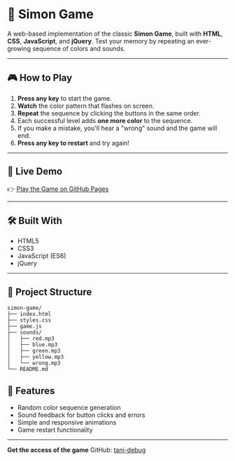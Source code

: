 # 🧠 Simon Game

A web-based implementation of the classic **Simon Game**, built with **HTML**, **CSS**, **JavaScript**, and **jQuery**. Test your memory by repeating an ever-growing sequence of colors and sounds.

---

## 🎮 How to Play

1. **Press any key** to start the game.
2. **Watch** the color pattern that flashes on screen.
3. **Repeat** the sequence by clicking the buttons in the same order.
4. Each successful level adds **one more color** to the sequence.
5. If you make a mistake, you'll hear a "wrong" sound and the game will end.
6. **Press any key to restart** and try again!

---

## 🚀 Live Demo

👉 [Play the Game on GitHub Pages](https://tani-debug.github.io/simon-game/)  

---

## 🛠️ Built With

- HTML5
- CSS3
- JavaScript (ES6)
- jQuery

---

## 📁 Project Structure

```
simon-game/
├── index.html
├── styles.css
├── game.js
├── sounds/
│   ├── red.mp3
│   ├── blue.mp3
│   ├── green.mp3
│   ├── yellow.mp3
│   └── wrong.mp3
└── README.md
```

## 🧩 Features

- Random color sequence generation
- Sound feedback for button clicks and errors
- Simple and responsive animations
- Game restart functionality

---

**Get the access of the game**
GitHub: [tani-debug](https://github.com/tani-debug)



